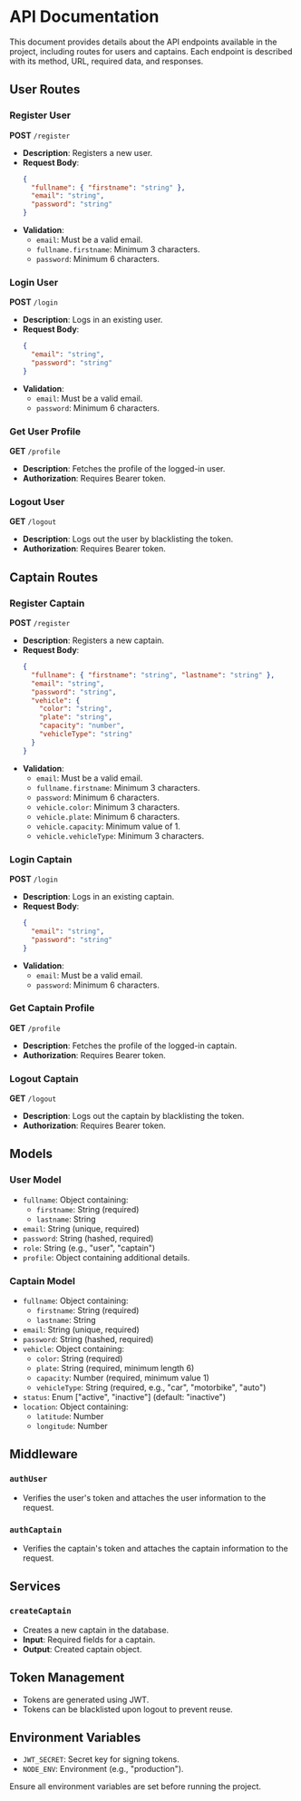 # API Documentation

This document provides details about the API endpoints available in the project, including routes for users and captains. Each endpoint is described with its method, URL, required data, and responses.

## User Routes

### Register User

**POST** `/register`

- **Description**: Registers a new user.
- **Request Body**:
  ```json
  {
    "fullname": { "firstname": "string" },
    "email": "string",
    "password": "string"
  }
  ```
- **Validation**:
  - `email`: Must be a valid email.
  - `fullname.firstname`: Minimum 3 characters.
  - `password`: Minimum 6 characters.

### Login User

**POST** `/login`

- **Description**: Logs in an existing user.
- **Request Body**:
  ```json
  {
    "email": "string",
    "password": "string"
  }
  ```
- **Validation**:
  - `email`: Must be a valid email.
  - `password`: Minimum 6 characters.

### Get User Profile

**GET** `/profile`

- **Description**: Fetches the profile of the logged-in user.
- **Authorization**: Requires Bearer token.

### Logout User

**GET** `/logout`

- **Description**: Logs out the user by blacklisting the token.
- **Authorization**: Requires Bearer token.

## Captain Routes

### Register Captain

**POST** `/register`

- **Description**: Registers a new captain.
- **Request Body**:
  ```json
  {
    "fullname": { "firstname": "string", "lastname": "string" },
    "email": "string",
    "password": "string",
    "vehicle": {
      "color": "string",
      "plate": "string",
      "capacity": "number",
      "vehicleType": "string"
    }
  }
  ```
- **Validation**:
  - `email`: Must be a valid email.
  - `fullname.firstname`: Minimum 3 characters.
  - `password`: Minimum 6 characters.
  - `vehicle.color`: Minimum 3 characters.
  - `vehicle.plate`: Minimum 6 characters.
  - `vehicle.capacity`: Minimum value of 1.
  - `vehicle.vehicleType`: Minimum 3 characters.

### Login Captain

**POST** `/login`

- **Description**: Logs in an existing captain.
- **Request Body**:
  ```json
  {
    "email": "string",
    "password": "string"
  }
  ```
- **Validation**:
  - `email`: Must be a valid email.
  - `password`: Minimum 6 characters.

### Get Captain Profile

**GET** `/profile`

- **Description**: Fetches the profile of the logged-in captain.
- **Authorization**: Requires Bearer token.

### Logout Captain

**GET** `/logout`

- **Description**: Logs out the captain by blacklisting the token.
- **Authorization**: Requires Bearer token.

## Models

### User Model

- `fullname`: Object containing:
  - `firstname`: String (required)
  - `lastname`: String
- `email`: String (unique, required)
- `password`: String (hashed, required)
- `role`: String (e.g., "user", "captain")
- `profile`: Object containing additional details.

### Captain Model

- `fullname`: Object containing:
  - `firstname`: String (required)
  - `lastname`: String
- `email`: String (unique, required)
- `password`: String (hashed, required)
- `vehicle`: Object containing:
  - `color`: String (required)
  - `plate`: String (required, minimum length 6)
  - `capacity`: Number (required, minimum value 1)
  - `vehicleType`: String (required, e.g., "car", "motorbike", "auto")
- `status`: Enum ["active", "inactive"] (default: "inactive")
- `location`: Object containing:
  - `latitude`: Number
  - `longitude`: Number

## Middleware

### `authUser`

- Verifies the user's token and attaches the user information to the request.

### `authCaptain`

- Verifies the captain's token and attaches the captain information to the request.

## Services

### `createCaptain`

- Creates a new captain in the database.
- **Input**: Required fields for a captain.
- **Output**: Created captain object.

## Token Management

- Tokens are generated using JWT.
- Tokens can be blacklisted upon logout to prevent reuse.

## Environment Variables

- `JWT_SECRET`: Secret key for signing tokens.
- `NODE_ENV`: Environment (e.g., "production").

Ensure all environment variables are set before running the project.

